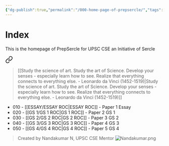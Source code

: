 ```yaml
---
{"dg-publish":true,"permalink":"/000-home-page-of-prepsercle/","tags":["gardenEntry"]}
---
```


# Index
This is the homepage of PrepSercle for UPSC CSE an Initiative of Sercle

<div class="transclusion internal-embed is-loaded"><a class="markdown-embed-link" href="/essay/quotes/#1e0983" aria-label="Open link"><svg xmlns="http://www.w3.org/2000/svg" width="24" height="24" viewBox="0 0 24 24" fill="none" stroke="currentColor" stroke-width="2" stroke-linecap="round" stroke-linejoin="round" class="svg-icon lucide-link"><path d="M10 13a5 5 0 0 0 7.54.54l3-3a5 5 0 0 0-7.07-7.07l-1.72 1.71"></path><path d="M14 11a5 5 0 0 0-7.54-.54l-3 3a5 5 0 0 0 7.07 7.07l1.71-1.71"></path></svg></a><div class="markdown-embed">



>[[Study the science of art. Study the art of Science. Develop your senses - especially learn how to see. Realize that everything connects to everything else. - Leonardo da Vinci (1452-1519)\|Study the science of art. Study the art of Science. Develop your senses - especially learn how to see. Realize that everything connects to everything else. - Leonardo da Vinci (1452-1519)]]

</div></div>

- 010 - [[ESSAY/ESSAY ROC\|ESSAY ROC]]  - Paper 1 Essay
- 020 - [[GS 1/GS 1 ROC\|GS 1 ROC]]     - Paper 2 GS 1
- 030 - [[GS 2/GS 2 ROC\|GS 2 ROC]]    - Paper 3 GS 2      
- 040 - [[GS 3/GS 3 ROC\|GS 3 ROC]]    - Paper 4 GS 3
- 050 - [[GS 4/GS 4 ROC\|GS 4 ROC]]    - Paper 5 GS 4




>Created by Nandakumar N, UPSC CSE Mentor
>![Nandakumar.png](/img/user/Attachments/Nandakumar.png)